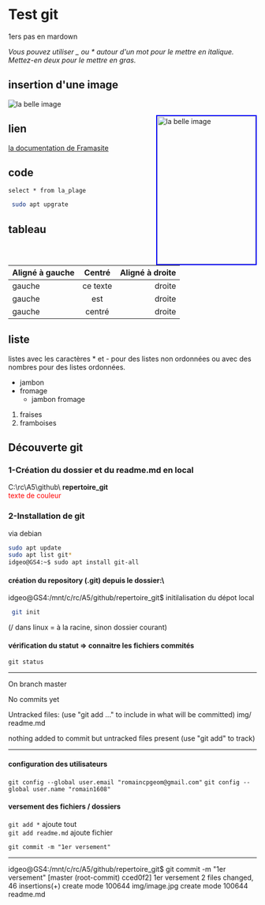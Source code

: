 # Test git 


1ers pas en mardown

*Vous pouvez utiliser _ ou * autour d'un mot pour le mettre en italique. Mettez-en deux pour le mettre en gras.*

## insertion d'une image
![la belle image](./chemin/vers/image.jpg)

<img src="./chemin/vers/image.jpg" alt="la belle image" 
	width="200" height="300" 
	style="border: 2px solid blue;
	float: right;">

## lien
[la documentation de Framasite](https://docs.framasoft.org/fr/grav/)

## code
``` select * from la_plage ```

```bash
 sudo apt upgrate
```
## tableau
| Aligné à gauche  | Centré          | Aligné à droite |
| :--------------- |:---------------:| -----:|
| gauche  |   ce texte        | droite |
| gauche  | est             |  droite |
| gauche  | centré          |   droite |
 
## liste
 listes avec les caractères * et - pour des listes non ordonnées ou avec des nombres pour des listes ordonnées.
* jambon
* fromage
  * jambon fromage 
1. fraises
2. framboises  
 
## Découverte git

### 1-Création du dossier et du readme.md en local
C:\rc\A5\github\ **repertoire_git**  
  <span style="color: red"> texte de couleur <span/>


### 2-Installation de git
via debian
```bash
sudo apt update 
sudo apt list git*
idgeo@GS4:~$ sudo apt install git-all
``` 
#### création du repository (**.git**) depuis le dossier:\
   idgeo@GS4:/mnt/c/rc/A5/github/repertoire_git$
   initilalisation du dépot local
```bash
 git init 
 ``` 
 (/ dans linux = à la racine, sinon dossier courant)
#### vérification du statut => connaitre les fichiers commités
```
git status
```
------------------------------------------------------
On branch master

No commits yet

Untracked files:
  (use "git add <file>..." to include in what will be committed)
        img/
        readme.md

nothing added to commit but untracked files present (use "git add" to track)

--------------------------------------------------------------------

#### configuration des utilisateurs
```git config --global user.email "romaincpgeom@gmail.com"```
```git config --global user.name "romain1608"```

#### versement des fichiers / dossiers

```git add *```  ajoute tout   
```git add readme.md```  ajoute fichier  
 
```git commit -m "1er versement"``` 

--------------------------------------------------  
idgeo@GS4:/mnt/c/rc/A5/github/repertoire_git$ git commit -m "1er versement"
[master (root-commit) cced0f2] 1er versement
 2 files changed, 46 insertions(+)
 create mode 100644 img/image.jpg
 create mode 100644 readme.md
 


